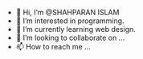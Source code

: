 - 👋 Hi, I’m @SHAHPARAN ISLAM
- 👀 I’m interested in programming.
- 🌱 I’m currently learning web design.
- 💞️ I’m looking to collaborate on ...
- 📫 How to reach me ...

<!---
SHAHPARAN/SHAHPARAN is a ✨ special ✨ repository because its `README.md` (this file) appears on your GitHub profile.
You can click the Preview link to take a look at your changes.
--->
